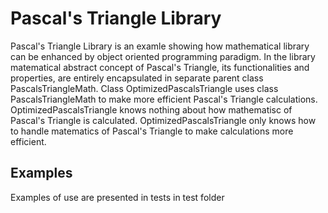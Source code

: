 # Pascal's Triangle Library
Pascal's Triangle Library is an examle showing how mathematical library can be enhanced by object oriented programming paradigm.
In the library matematical abstract concept of Pascal's Triangle, its functionalities and properties, are entirely encapsulated in separate parent class PascalsTriangleMath.
Class OptimizedPascalsTriangle uses class PascalsTriangleMath to make more efficient Pascal's Triangle calculations. 
OptimizedPascalsTriangle knows nothing about how mathematisc of Pascal's Triangle is calculated.
OptimizedPascalsTriangle only knows how to handle matematics of Pascal's Triangle to make calculations more efficient.
## Examples
Examples of use are presented in tests in test folder

